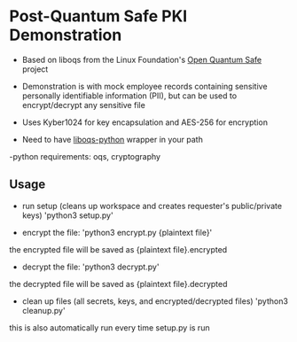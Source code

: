 # Post-Quantum Safe PKI Demonstration

- Based on liboqs from the Linux Foundation's [Open Quantum Safe](https://openquantumsafe.org/liboqs/) project

- Demonstration is with mock employee records containing sensitive personally identifiable information (PII), but can be used to encrypt/decrypt any sensitive file

- Uses Kyber1024 for key encapsulation and AES-256 for encryption

- Need to have [liboqs-python](https://github.com/open-quantum-safe/liboqs-python) wrapper in your path

-python requirements: oqs, cryptography

## Usage

- run setup (cleans up workspace and creates requester's public/private keys)
'python3 setup.py'

- encrypt the file:
'python3 encrypt.py {plaintext file}'

the encrypted file will be saved as {plaintext file}.encrypted

- decrypt the file:
'python3 decrypt.py'

the decrypted file will be saved as {plaintext file}.decrypted

- clean up files (all secrets, keys, and encrypted/decrypted files)
'python3 cleanup.py'

this is also automatically run every time setup.py is run
